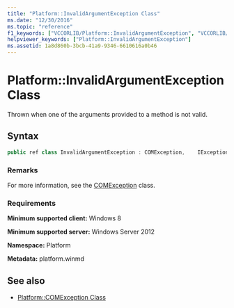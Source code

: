 ```yaml
---
title: "Platform::InvalidArgumentException Class"
ms.date: "12/30/2016"
ms.topic: "reference"
f1_keywords: ["VCCORLIB/Platform::InvalidArgumentException", "VCCORLIB/Platform::InvalidArgumentException::InvalidArgumentException"]
helpviewer_keywords: ["Platform::InvalidArgumentException"]
ms.assetid: 1a8d860b-3bcb-41a9-9346-6610616a0b46
---
```

# Platform::InvalidArgumentException Class

Thrown when one of the arguments provided to a method is not valid.

## Syntax

```cpp
public ref class InvalidArgumentException : COMException,    IException,    IPrintable,    IEquatable
```

### Remarks

For more information, see the [COMException](../cppcx/platform-comexception-class.md) class.

### Requirements

**Minimum supported client:** Windows 8

**Minimum supported server:** Windows Server 2012

**Namespace:** Platform

**Metadata:** platform.winmd

## See also

- [Platform::COMException Class](../cppcx/platform-comexception-class.md)
